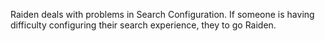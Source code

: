 Raiden deals with problems in Search Configuration. If someone is having
difficulty configuring their search experience, they to go Raiden.
